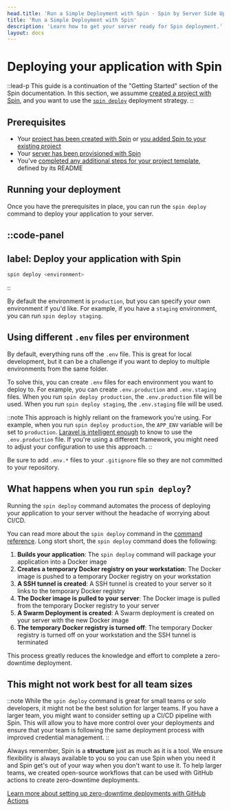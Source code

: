 ```yaml
---
head.title: 'Run a Simple Deployment with Spin - Spin by Server Side Up'
title: 'Run a Simple Deployment with Spin'
description: 'Learn how to get your server ready for Spin deployment.'
layout: docs
---
```


# Deploying your application with Spin
::lead-p
This guide is a continuation of the "Getting Started" section of the Spin documentation. In this section, we assumme [created a project with Spin](/docs/getting-started/create-a-new-project-with-spin), and you want to use the [`spin deploy`](/docs/getting-started/create-a-new-project-with-spin#choosing-a-deployment-strategy) deployment strategy.
::

## Prerequisites
- Your [project has been created with Spin](/docs/getting-started/create-a-new-project-with-spin) or [you added Spin to your existing project](/docs/getting-started/add-spin-to-an-existing-project)
- Your [server has been provisioned with Spin](/docs/getting-started/preparing-your-servers-for-spin)
- You've [completed any additional steps for your project template](/docs/getting-started/create-a-new-project-with-spin#further-configuration), defined by its README

## Running your deployment
Once you have the prerequisites in place, you can run the `spin deploy` command to deploy your application to your server.

::code-panel
---
label: Deploy your application with Spin
---
```bash
spin deploy <environment>
```
::

By default the environment is `production`, but you can specify your own environment if you'd like. For example, if you have a `staging` environment, you can run `spin deploy staging`.

## Using different `.env` files per environment
By default, everything runs off the `.env` file. This is great for local development, but it can be a challenge if you want to deploy to multiple environments from the same folder.

To solve this, you can create `.env` files for each environment you want to deploy to. For example, you can create `.env.production` and `.env.staging` files. When you run `spin deploy production`, the `.env.production` file will be used. When you run `spin deploy staging`, the `.env.staging` file will be used.

::note
This approach is highly reliant on the framework you're using. For example, when you run `spin deploy production`, the `APP_ENV` variable will be set to `production`. [Laravel is intelligent enough](https://laravel.com/docs/11.x/configuration#additional-environment-files) to know to use the `.env.production` file. If you're using a different framework, you might need to adjust your configuration to use this approach.
::

Be sure to add `.env.*` files to your `.gitignore` file so they are not committed to your repository.

## What happens when you run `spin deploy`?
Running the `spin deploy` command automates the process of deploying your application to your server without the headache of worrying about CI/CD.

You can read more about the `spin deploy` command in the [command reference](/docs/command-reference/deploy). Long stort short, the `spin deploy` command does the following:

1. **Builds your application**: The `spin deploy` command will package your application into a Docker image
1. **Creates a temporary Docker registry on your workstation**: The Docker image is pushed to a temporary Docker registry on your workstation
1. **A SSH tunnel is created**: A SSH tunnel is created to your server so it links to the temporary Docker registry
1. **The Docker image is pulled to your server**: The Docker image is pulled from the temporary Docker registry to your server
1. **A Swarm Deployment is created**: A Swarm deployment is created on your server with the new Docker image
1. **The temporary Docker registry is turned off**: The temporary Docker registry is turned off on your workstation and the SSH tunnel is terminated

This process greatly reduces the knowledge and effort to complete a zero-downtime deployment.

## This might not work best for all team sizes
::note
While the `spin deploy` command is great for small teams or solo developers, it might not be the best solution for larger teams. If you have a larger team, you might want to consider setting up a CI/CD pipeline with Spin. This will allow you to have more control over your deployments and ensure that your team is following the same deployment process with improved credential management.
::

Always remember, Spin is a **structure** just as much as it is a tool. We ensure flexibility is always available to you so you can use Spin when you need it and Spin get's out of your way when you don't want to use it. To help larger teams, we created open-source workflows that can be used with GitHub actions to create zero-downtime deployments.

[Learn more about setting up zero-downtime deployments with GitHub Actions](/docs/advanced/zero-downtime-deployments-with-github-actions)